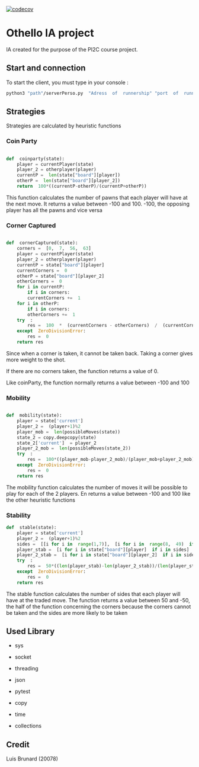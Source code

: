 
[![codecov](https://codecov.io/gh/lBrunard/Othello-IA/branch/main_2/graph/badge.svg?token=AOSGH6LWGD)](https://codecov.io/gh/lBrunard/Othello-IA)

  

#  Othello IA project

  

IA created for the purpose of the PI2C course project.

  

##  Start and connection

  

To start the client, you must type in your console :  
```zsh
python3 "path"/serverPerso.py  "Adress  of  runnership" "port  of  runnership  (optional,  defalut  3000)"
```
  
  

##  Strategies

Strategies are calculated by heuristic functions

###  Coin Party

  

```py

def  coinparty(state):
    player = currentPlayer(state)
    player_2 = otherplayer(player)
    currentP =  len(state["board"][player])
    otherP =  len(state["board"][player_2])
    return  100*((currentP-otherP)/(currentP+otherP))
```

This function calculates the number of pawns that each player will have at the next move. It returns a value between -100 and 100. -100, the opposing player has all the pawns and vice versa

  

###  Corner Captured

```py

def  cornerCaptured(state):
    corners =  [0,  7,  56,  63]
    player = currentPlayer(state)
    player_2 = otherplayer(player)
    currentP = state["board"][player]
    currentCorners =  0
    otherP = state["board"][player_2]
    otherCorners =  0
    for i in currentP:
        if i in corners:
        currentCorners +=  1
    for i in otherP:
        if i in corners:
        otherCorners +=  1
    try  :
        res =  100  *  (currentCorners - otherCorners)  /  (currentCorners + otherCorners)
    except  ZeroDivisionError:
        res =  0
    return res
```

Since when a corner is taken, it cannot be taken back. Taking a corner gives more weight to the shot.

If there are no corners taken, the function returns a value of 0.

Like coinParty, the function normally returns a value between -100 and 100

###  Mobility

```py

def  mobility(state):
    player = state['current']
    player_2 =  (player+1)%2
    player_mob =  len(possibleMoves(state))
    state_2 = copy.deepcopy(state)
    state_2['current']  = player_2
    player_2_mob =  len(possibleMoves(state_2))
    try  :
        res =  100*((player_mob-player_2_mob)/(player_mob+player_2_mob))
    except  ZeroDivisionError:
        res =  0
    return res
```

The mobility function calculates the number of moves it will be possible to play for each of the 2 players. En returns a value between -100 and 100 like the other heuristic functions

  

###  Stability

```py
def  stable(state):
    player = state['current']
    player_2 =  (player+1)%2
    sides =  [[i for i in  range(1,7)],  [i for i in  range(8,  49)  if i %  8  ==  0],  [i for in  range(57,  63)],  [15,23,31,39,47,55]]
    player_stab =  [i for i in state["board"][player]  if i in sides]
    player_2_stab =  [i for i in state["board"][player_2]  if i in sides]
    try  :
        res =  50*((len(player_stab)-len(player_2_stab))/(len(player_stab)+len(player_2_stab)))
    except  ZeroDivisionError:
        res =  0
    return res

```

The stable function calculates the number of sides that each player will have at the traded move. The function returns a value between 50 and -50, the half of the function concerning the corners because the corners cannot be taken and the sides are more likely to be taken

  

##  Used Library

- sys

- socket

- threading

- json

- pytest

- copy

- time

- collections

  
  

##  Credit

Luis Brunard (20078)

